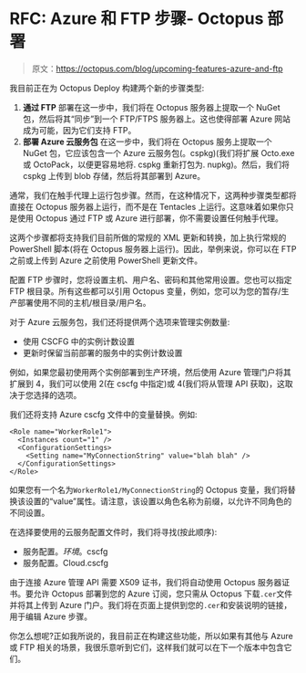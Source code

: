 # RFC: Azure 和 FTP 步骤- Octopus 部署

> 原文：<https://octopus.com/blog/upcoming-features-azure-and-ftp>

我目前正在为 Octopus Deploy 构建两个新的步骤类型:

1.  **通过 FTP**
    部署在这一步中，我们将在 Octopus 服务器上提取一个 NuGet 包，然后将其“同步”到一个 FTP/FTPS 服务器上。这也使得部署 Azure 网站成为可能，因为它们支持 FTP。
2.  **部署 Azure 云服务包**
    在这一步中，我们将在 Octopus 服务上提取一个 NuGet 包，它应该包含一个 Azure 云服务包(。cspkg)(我们将扩展 Octo.exe 或 OctoPack，以便更容易地将. cspkg 重新打包为. nupkg)。然后，我们将 cspkg 上传到 blob 存储，然后将其部署到 Azure。

通常，我们在触手代理上运行包步骤。然而，在这种情况下，这两种步骤类型都将直接在 Octopus 服务器上运行，而不是在 Tentacles 上运行。这意味着如果你只是使用 Octopus 通过 FTP 或 Azure 进行部署，你不需要设置任何触手代理。

这两个步骤都将支持我们目前所做的常规的 XML 更新和转换，加上执行常规的 PowerShell 脚本(将在 Octopus 服务器上运行)。因此，举例来说，你可以在 FTP 之前或上传到 Azure 之前使用 PowerShell 更新文件。

配置 FTP 步骤时，您将设置主机、用户名、密码和其他常用设置。您也可以指定 FTP 根目录。所有这些都可以引用 Octopus 变量，例如，您可以为您的暂存/生产部署使用不同的主机/根目录/用户名。

对于 Azure 云服务包，我们还将提供两个选项来管理实例数量:

*   使用 CSCFG 中的实例计数设置
*   更新时保留当前部署的服务中的实例计数设置

例如，如果您最初使用两个实例部署到生产环境，然后使用 Azure 管理门户将其扩展到 4，我们可以使用 2(在 cscfg 中指定)或 4(我们将从管理 API 获取)，这取决于您选择的选项。

我们还将支持 Azure cscfg 文件中的变量替换。例如:

```
<Role name="WorkerRole1">
  <Instances count="1" />
  <ConfigurationSettings>
    <Setting name="MyConnectionString" value="blah blah" />
  </ConfigurationSettings>
</Role> 
```

如果您有一个名为`WorkerRole1/MyConnectionString`的 Octopus 变量，我们将替换该设置的“value”属性。请注意，该设置以角色名称为前缀，以允许不同角色的不同设置。

在选择要使用的云服务配置文件时，我们将寻找(按此顺序):

*   服务配置。*环境*。cscfg
*   服务配置。Cloud.cscfg

由于连接 Azure 管理 API 需要 X509 证书，我们将自动使用 Octopus 服务器证书。要允许 Octopus 部署到您的 Azure 订阅，您只需从 Octopus 下载`.cer`文件并将其上传到 Azure 门户。我们将在页面上提供到您的`.cer`和安装说明的链接，用于编辑 Azure 步骤。

你怎么想呢?正如我所说的，我目前正在构建这些功能，所以如果有其他与 Azure 或 FTP 相关的场景，我很乐意听到它们，这样我们就可以在下一个版本中包含它们。